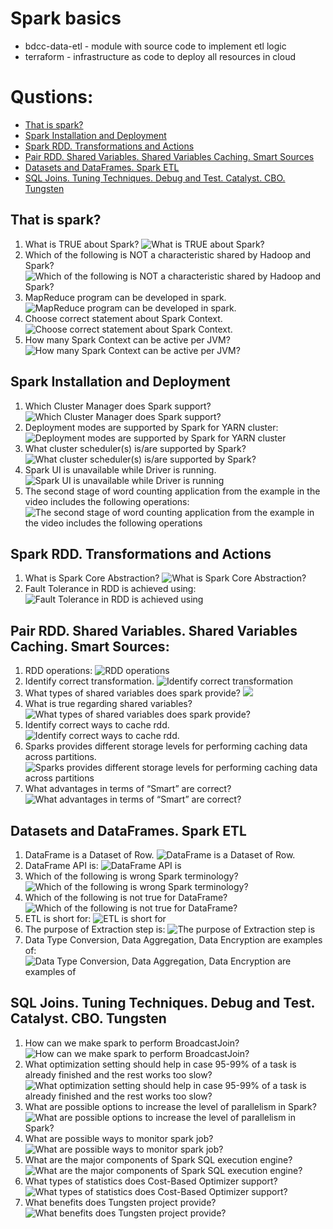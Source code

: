 # Spark basics
- bdcc-data-etl - module with source code to implement etl logic
- terraform - infrastructure as code to deploy all resources in cloud

# Qustions:
- [That is spark?](#what_is_spark)
- [Spark Installation and Deployment](#spark_instalation_deployment)
- [Spark RDD. Transformations and Actions](#Spark_RDD_transformations_and_actions)
- [Pair RDD. Shared Variables. Shared Variables Caching. Smart Sources](#pair_RDD_shared_variables)
- [Datasets and DataFrames. Spark ETL](#datasets_and_dataFrames_Spark_ETL)
- [SQL Joins. Tuning Techniques. Debug and Test. Catalyst. CBO. Tungsten](#SQL_joins_Tuning_echniques_Debug_and_test_Catalyst_CBO_Tungsten)

## That is spark? <a name="what_is_spark"></a>
1. What is TRUE about Spark? ![What is TRUE about Spark?](./images/what_is_spark1.png)
2. Which of the following is NOT a characteristic shared by Hadoop and Spark? ![Which of the following is NOT a characteristic shared by Hadoop and Spark?](./images/what_is_spark2.png)
3. MapReduce program can be developed in spark. ![MapReduce program can be developed in spark.](./images/what_is_spark3.png)
4. Choose correct statement about Spark Context. ![Choose correct statement about Spark Context.](./images/what_is_spark4.png)
5. How many Spark Context can be active per JVM? ![How many Spark Context can be active per JVM?](./images/what_is_spark5.png)

## Spark Installation and Deployment <a name="spark_instalation_deployment"></a>
1. Which Cluster Manager does Spark support? ![Which Cluster Manager does Spark support?](./images/spark_instalation_deployment1.png)
2. Deployment modes are supported by Spark for YARN cluster: ![Deployment modes are supported by Spark for YARN cluster](./images/spark_instalation_deployment2.png)
3. What cluster scheduler(s) is/are supported by Spark? ![What cluster scheduler(s) is/are supported by Spark?](./images/spark_instalation_deployment3.png)
4. Spark UI is unavailable while Driver is running. ![Spark UI is unavailable while Driver is running](./images/spark_instalation_deployment4.png)
5. The second stage of word counting application from the example in the video includes the following operations: ![The second stage of word counting application from the example in the video includes the following operations](./images/spark_instalation_deployment5.png)

## Spark RDD. Transformations and Actions <a name="Spark_RDD_transformations_and_actions"></a>
1. What is Spark Core Abstraction? ![What is Spark Core Abstraction?](./images/Spark_RDD_transformations_and_actions1.png)
2. Fault Tolerance in RDD is achieved using: ![Fault Tolerance in RDD is achieved using](./images/Spark_RDD_transformations_and_actions2.png)

## Pair RDD. Shared Variables. Shared Variables Caching. Smart Sources: <a name="pair_RDD_shared_variables"></a>
1. RDD operations: ![RDD operations](./images/pair_RDD_shared_variables1.png)
2. Identify correct transformation. ![Identify correct transformation](./images/pair_RDD_shared_variables2.png)
3. What types of shared variables does spark provide? ![](./images/pair_RDD_shared_variables3.png)
4. What is true regarding shared variables? ![What types of shared variables does spark provide?](./images/pair_RDD_shared_variables4.png)
5. Identify correct ways to cache rdd. ![Identify correct ways to cache rdd.](./images/pair_RDD_shared_variables5.png)
6. Sparks provides different storage levels for performing caching data across partitions. ![Sparks provides different storage levels for performing caching data across partitions](./images/pair_RDD_shared_variables6.png)
7. What advantages in terms of “Smart” are correct? ![What advantages in terms of “Smart” are correct?](./images/pair_RDD_shared_variables7.png)

##  Datasets and DataFrames. Spark ETL <a name="datasets_and_dataFrames_Spark_ETL"></a>
1. DataFrame is a Dataset of Row. ![DataFrame is a Dataset of Row.](./images/datasets_and_dataFrames_Spark_ETL1.png)
2. DataFrame API is: ![DataFrame API is](./images/datasets_and_dataFrames_Spark_ETL2.png)
3. Which of the following is wrong Spark terminology? ![Which of the following is wrong Spark terminology?](./images/datasets_and_dataFrames_Spark_ETL3.png)
4. Which of the following is not true for DataFrame? ![Which of the following is not true for DataFrame?](./images/datasets_and_dataFrames_Spark_ETL4.png)
5. ETL is short for: ![ETL is short for](./images/datasets_and_dataFrames_Spark_ETL5.png)
6. The purpose of Extraction step is: ![The purpose of Extraction step is](./images/datasets_and_dataFrames_Spark_ETL6.png)
7. Data Type Conversion, Data Aggregation, Data Encryption are examples of: ![Data Type Conversion, Data Aggregation, Data Encryption are examples of](./images/datasets_and_dataFrames_Spark_ETL7.png)

## SQL Joins. Tuning Techniques. Debug and Test. Catalyst. CBO. Tungsten <a name="SQL_joins_Tuning_echniques_Debug_and_test_Catalyst_CBO_Tungsten"></a>
1. How can we make spark to perform BroadcastJoin? ![How can we make spark to perform BroadcastJoin?](./images/SQL_joins_Tuning_echniques_Debug_and_test_Catalyst_CBO_Tungsten1.png)
2. What optimization setting should help in case 95-99% of a task is already finished and the rest works too slow? ![What optimization setting should help in case 95-99% of a task is already finished and the rest works too slow?](./images/SQL_joins_Tuning_echniques_Debug_and_test_Catalyst_CBO_Tungsten2.png)
3. What are possible options to increase the level of parallelism in Spark? ![What are possible options to increase the level of parallelism in Spark?](./images/SQL_joins_Tuning_echniques_Debug_and_test_Catalyst_CBO_Tungsten3.png)
4. What are possible ways to monitor spark job? ![What are possible ways to monitor spark job?](./images/SQL_joins_Tuning_echniques_Debug_and_test_Catalyst_CBO_Tungsten4.png)
5. What are the major components of Spark SQL execution engine? ![What are the major components of Spark SQL execution engine?](./images/SQL_joins_Tuning_echniques_Debug_and_test_Catalyst_CBO_Tungsten5.png)
6. What types of statistics does Cost-Based Optimizer support? ![What types of statistics does Cost-Based Optimizer support?](./images/SQL_joins_Tuning_echniques_Debug_and_test_Catalyst_CBO_Tungsten6.png)
7. What benefits does Tungsten project provide? ![What benefits does Tungsten project provide?](./images/SQL_joins_Tuning_echniques_Debug_and_test_Catalyst_CBO_Tungsten7.png)
